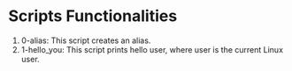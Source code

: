 # Scripts Functionalities

1. 0-alias: This script creates an alias.
2. 1-hello_you: This script prints hello user, where user is the current Linux user.
